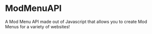 # ModMenuAPI
A Mod Menu API made out of Javascript that allows you to create Mod Menus for a variety of websites!
